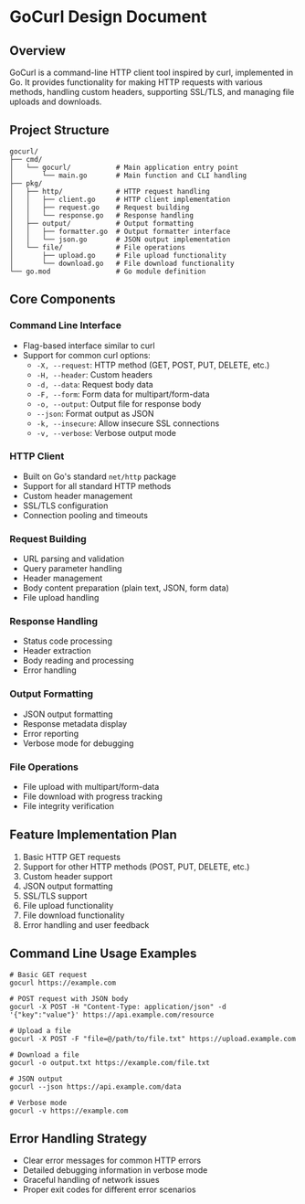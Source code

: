 # GoCurl Design Document

## Overview
GoCurl is a command-line HTTP client tool inspired by curl, implemented in Go. It provides functionality for making HTTP requests with various methods, handling custom headers, supporting SSL/TLS, and managing file uploads and downloads.

## Project Structure
```
gocurl/
├── cmd/
│   └── gocurl/           # Main application entry point
│       └── main.go       # Main function and CLI handling
├── pkg/
│   ├── http/             # HTTP request handling
│   │   ├── client.go     # HTTP client implementation
│   │   ├── request.go    # Request building
│   │   └── response.go   # Response handling
│   ├── output/           # Output formatting
│   │   ├── formatter.go  # Output formatter interface
│   │   └── json.go       # JSON output implementation
│   └── file/             # File operations
│       ├── upload.go     # File upload functionality
│       └── download.go   # File download functionality
└── go.mod                # Go module definition
```

## Core Components

### Command Line Interface
- Flag-based interface similar to curl
- Support for common curl options:
  - `-X, --request`: HTTP method (GET, POST, PUT, DELETE, etc.)
  - `-H, --header`: Custom headers
  - `-d, --data`: Request body data
  - `-F, --form`: Form data for multipart/form-data
  - `-o, --output`: Output file for response body
  - `--json`: Format output as JSON
  - `-k, --insecure`: Allow insecure SSL connections
  - `-v, --verbose`: Verbose output mode

### HTTP Client
- Built on Go's standard `net/http` package
- Support for all standard HTTP methods
- Custom header management
- SSL/TLS configuration
- Connection pooling and timeouts

### Request Building
- URL parsing and validation
- Query parameter handling
- Header management
- Body content preparation (plain text, JSON, form data)
- File upload handling

### Response Handling
- Status code processing
- Header extraction
- Body reading and processing
- Error handling

### Output Formatting
- JSON output formatting
- Response metadata display
- Error reporting
- Verbose mode for debugging

### File Operations
- File upload with multipart/form-data
- File download with progress tracking
- File integrity verification

## Feature Implementation Plan

1. Basic HTTP GET requests
2. Support for other HTTP methods (POST, PUT, DELETE, etc.)
3. Custom header support
4. JSON output formatting
5. SSL/TLS support
6. File upload functionality
7. File download functionality
8. Error handling and user feedback

## Command Line Usage Examples

```
# Basic GET request
gocurl https://example.com

# POST request with JSON body
gocurl -X POST -H "Content-Type: application/json" -d '{"key":"value"}' https://api.example.com/resource

# Upload a file
gocurl -X POST -F "file=@/path/to/file.txt" https://upload.example.com

# Download a file
gocurl -o output.txt https://example.com/file.txt

# JSON output
gocurl --json https://api.example.com/data

# Verbose mode
gocurl -v https://example.com
```

## Error Handling Strategy
- Clear error messages for common HTTP errors
- Detailed debugging information in verbose mode
- Graceful handling of network issues
- Proper exit codes for different error scenarios
